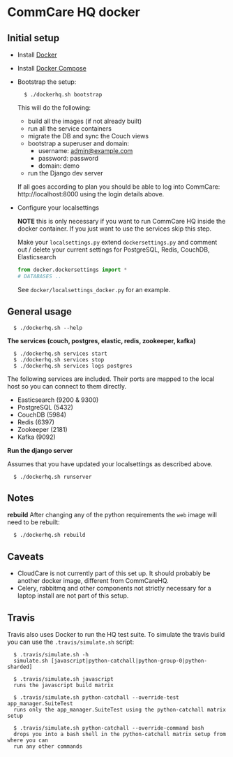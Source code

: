 CommCare HQ docker
==================

Initial setup
-------------
* Install [Docker](http://docs.docker.com/installation)
* Install [Docker Compose](https://docs.docker.com/compose/install/)
* Bootstrap the setup:

    ```
      $ ./dockerhq.sh bootstrap
    ```
    
    This will do the following:
    
    * build all the images (if not already built)
    * run all the service containers
    * migrate the DB and sync the Couch views
    * bootstrap a superuser and domain:
      * username: admin@example.com
      * password: password
      * domain: demo
    * run the Django dev server

    If all goes according to plan you should be able to log into CommCare: http://localhost:8000 using
    the login details above.

* Configure your localsettings
    
    **NOTE** this is only necessary if you want to run CommCare HQ inside the docker container. If you just want
    to use the services skip this step.

    Make your `localsettings.py` extend `dockersettings.py` and comment out / delete your current
    settings for PostgreSQL, Redis, CouchDB, Elasticsearch
    
    ```python
    from docker.dockersettings import *
    # DATABASES ..
    ```
    
    See `docker/localsettings_docker.py` for an example.

    
General usage
-------------

```
  $ ./dockerhq.sh --help
```

**The services (couch, postgres, elastic, redis, zookeeper, kafka)**
```
  $ ./dockerhq.sh services start
  $ ./dockerhq.sh services stop
  $ ./dockerhq.sh services logs postgres
```
The following services are included. Their ports are mapped to the local host so you can connect to them
directly.

* Easticsearch (9200 & 9300)
* PostgreSQL (5432)
* CouchDB (5984)
* Redis (6397)
* Zookeeper (2181)
* Kafka (9092)

**Run the django server**

Assumes that you have updated your localsettings as described above.

```
  $ ./dockerhq.sh runserver
```

Notes
-----
**rebuild**
After changing any of the python requirements the `web` image will need to be rebuilt:

```
  $ ./dockerhq.sh rebuild
```

Caveats
-------

* CloudCare is not currently part of this set up. It should probably be another docker image, different from CommCareHQ.
* Celery, rabbitmq and other components not strictly necessary for a laptop install are not part of this setup.


Travis
------
Travis also uses Docker to run the HQ test suite. To simulate the travis build you can use the `.travis/simulate.sh`
script:

```
  $ .travis/simulate.sh -h
  simulate.sh [javascript|python-catchall|python-group-0|python-sharded]
  
  $ .travis/simulate.sh javascript
  runs the javascript build matrix
  
  $ .travis/simulate.sh python-catchall --override-test app_manager.SuiteTest
  runs only the app_manager.SuiteTest using the python-catchall matrix setup
  
  $ .travis/simulate.sh python-catchall --override-command bash
  drops you into a bash shell in the python-catchall matrix setup from where you can
  run any other commands
  
```

